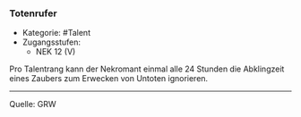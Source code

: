 ### Totenrufer

- Kategorie: #Talent
- Zugangsstufen:
  - NEK 12 (V)

Pro Talentrang kann der Nekromant einmal alle 24 Stunden die Abklingzeit eines Zaubers zum Erwecken von Untoten ignorieren.

---

Quelle: GRW
